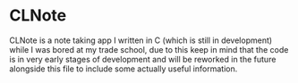 # CLNote

CLNote is a note taking app I written in C (which is still in development) while I was bored at my trade school, due to this keep in mind that the code is in very early stages of development and will be reworked in the future alongside this file to include some actually useful information.